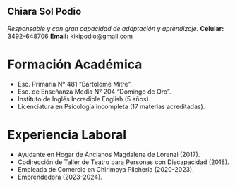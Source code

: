 ## Chiara Sol Podio
*Responsable y con gran capacidad de adaptación y aprendizaje.*
**Celular:** 3492-648706
**Email:** kikipodio@gmail.com

# Formación Académica
* Esc. Primaria N° 481 “Bartolomé Mitre”.
* Esc. de Enseñanza Media N° 204 “Domingo de Oro”.
* Instituto de Inglés Incredible English (5 años).
* Licenciatura en Psicología incompleta (17 materias acreditadas).

# Experiencia Laboral
* Ayudante en Hogar de Ancianos Magdalena de Lorenzi (2017).
* Codirección de Taller de Teatro para Personas con Discapacidad (2018).
* Empleada de Comercio en Chirimoya Pilchería (2020-2023).
* Emprendedora (2023-2024).
